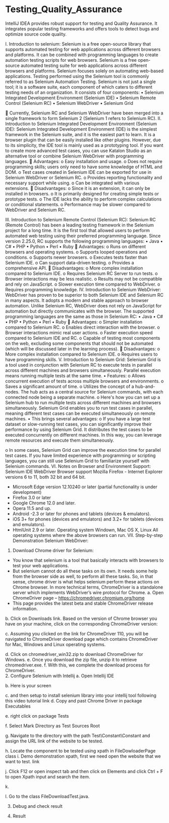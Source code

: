 # Testing_Quality_Assurance
IntelliJ IDEA provides robust support for testing and Quality Assurance. It integrates popular testing frameworks and offers tools to detect bugs and optimize source code quality.

I.	Introduction to selenium:
Selenium is a free open-source library that supports automated testing for web applications across different browsers and platforms. It can be combined with programming languages to create automation testing scripts for web browsers.
Selenium is a free open-source automated testing suite for web applications across different browsers and platforms. Selenium focuses solely on automating web-based applications. Testing performed using the Selenium tool is commonly referred to as Selenium Automation Testing. Selenium is not just a single tool; it is a software suite, each component of which caters to different testing needs of an organization. It consists of four components:
•	Selenium Integrated Development Environment (Selenium IDE)
•	Selenium Remote Control (Selenium RC)
•	Selenium WebDriver
•	Selenium Grid
 
	Currently, Selenium RC and Selenium WebDriver have been merged into a single framework to form Selenium 2 (Selenium 1 refers to Selenium RC).
II.	Introduction to Selenium Integrated Development Environment (Selenium IDE):
Selenium Integrated Development Environment (IDE) is the simplest framework in the Selenium suite, and it is the easiest part to learn. It is a browser plugin that can be easily installed like other plugins. However, due to its simplicity, the IDE tool is mainly used as a prototyping tool. If you want to create more advanced test cases, you can use Katalon Studio as an alternative tool or combine Selenium WebDriver with programming languages.
	Advantages:
o	Easy installation and usage.
o	Does not require programming skills; users only need to have some knowledge of HTML and DOM.
o	Test cases created in Selenium IDE can be exported for use in Selenium WebDriver or Selenium RC.
o	Provides reporting functionality and necessary support while using.
o	Can be integrated with various extensions.
	Disadvantages:
o	Since it is an extension, it can only be installed in browsers.
o	It is primarily designed for creating simple tests or prototype tests.
o	The IDE lacks the ability to perform complex calculations or conditional statements.
o	Performance may be slower compared to WebDriver and Selenium RC.

III.	Introduction to Selenium Remote Control (Selenium RC):
Selenium RC (Remote Control) has been a leading testing framework in the Selenium project for a long time. It is the first tool that allowed users to perform automated web testing using their preferred programming language. Since version 2.25.0, RC supports the following programming languages:
•	Java
•	C#
•	PHP
•	Python
•	Perl
•	Ruby
	Advantages:
o	Runs on different browsers and operating systems.
o	Supports looped operations and conditions.
o	Supports newer browsers.
o	Executes tests faster than Selenium IDE.
o	Can support data-driven testing.
o	Provides a comprehensive API.
	Disadvantages:
o	More complex installation compared to Selenium IDE.
o	Requires Selenium RC Server to run tests.
o	Browser interactions may be less realistic.
o	Results may not be compatible and rely on JavaScript.
o	Slower execution time compared to WebDriver.
o	Requires programming knowledge.
IV.	Introduction to Selenium WebDriver:
WebDriver has proven to be superior to both Selenium IDE and Selenium RC in many aspects. It adopts a modern and stable approach to browser automation. Unlike Selenium RC, WebDriver does not rely on JavaScript for automation but directly communicates with the browser. The supported programming languages are the same as those in Selenium RC:
•	Java
•	C#
•	PHP
•	Python
•	Perl
•	Ruby
	Advantages:
o	Simpler installation compared to Selenium RC.
o	Enables direct interaction with the browser.
o	Browser interactions mimic real user actions.
o	Faster execution speed compared to Selenium IDE and RC.
o	Capable of testing most components on the web, excluding some components that should not be automated (which will be discussed later in the learning process).
	Disadvantages:
o	More complex installation compared to Selenium IDE.
o	Requires users to have programming skills.
V.	Introduction to Selenium Grid:
Selenium Grid is a tool used in conjunction with Selenium RC to execute tests in parallel across different machines and browsers simultaneously. Parallel execution means running multiple tests at the same time.
•	Features:
o	Allows concurrent execution of tests across multiple browsers and environments.
o	Saves a significant amount of time.
o	Utilizes the concept of a hub-and-nodes. The hub acts as a central source for Selenium commands, with each connected node being a separate machine.
o	Here's how you can set up a Selenium hub to run multiple tests across different machines and browsers simultaneously. Selenium Grid enables you to run test cases in parallel, meaning different test cases can be executed simultaneously on remote machines.
•	This brings several advantages:
o	If you have a large test dataset or slow-running test cases, you can significantly improve their performance by using Selenium Grid. It distributes the test cases to be executed concurrently on different machines. In this way, you can leverage remote resources and execute them simultaneously.
 
o	In some cases, Selenium Grid can improve the execution time for parallel test cases. If you have limited experience with programming or scripting languages, you can still use Selenium Grid to familiarize yourself with Selenium commands.
VI.	Notes on Browser and Environment Support:
	Selenium IDE	WebDriver
Browser support	Mozilla Firefox	-	Internet Explorer versions 6 to 11, both 32 bit and 64 bit.
-	Microsoft Edge version 12.10240 or later (partial functionality is under development)
-	Firefox 3.0 or later
-	Google Chrome 12.0 and later.
-	Opera 11.5 and up.
-	Android -2.3 or later for phones and tablets (devices & emulators).
-	iOS 3+ for phones (devices and emulators) and 3.2+ for tablets (devices and emulators).
-	HtmlUnit 2.9 or later.
Operating system	Windown, Mac OS X, Linux	All operating systems where the above browsers can run.
VII.	Step-by-step Demonstration Selenium WebDriver:
1.	Download Chrome driver for Selenium:
-	You know that selenium is a tool that basically interacts with browsers to test your web applications.
-	But selenium cannot do all these tasks on its own. It needs some help from the browser side as well, to perform all these tasks. So, in that sense, chrome driver is what helps selenium perform these actions on Chrome browser. In more technical terms, ChromeDriver is a standalone server which implements WebDriver’s wire protocol for Chrome.
a.	Open ChromeDriver page – https://chromedriver.chromium.org/home
-	This page provides the latest beta and stable ChromeDriver release information.
 
b.	Click on Downloads link. Based on the version of Chrome browser you have on your machine, click on the corresponding ChromeDriver version: 
 
c.	Assuming you clicked on the link for ChromeDriver 110, you will be navigated to ChromeDriver download page which contains ChromeDriver for Mac, Windows and Linux operating systems.
 
d.	Click on chromedriver_win32.zip to download ChromeDriver for Windows.
e.	Once you download the zip file, unzip it to retrieve chromedriver.exe.
f.	With this, we complete the download process for ChromeDriver.	
2.	Configure Selenium with Intellij
a.	Open Intellij IDE
 
b.	Here is your screen
 
c.	and then setup to install selenium library into your intellij tool following this video tutorial
link
d.	Copy and past Chrome Driver in package Executables
 
e.	right click on package Tests
 
f.	Select Mark Directory as Test Sources Root
 
g.	Navigate to the directory with the path Test\Constant\Constant and assign the URL link of the website to be tested.
 
h.	Locate the component to be tested using xpath in FileDowloaderPage class
i.	Demo demonstration xpath, first we need open the website that we want to test. link
 
j.	Click F12 or open inspect tab and then click on Elements and  click Ctrl + F to open Xpath input and search the item.
 
k.	
 
l.	Go to the class FileDownloadTest.java.
 
3.	Debug and check result
 
4.	Result
 

